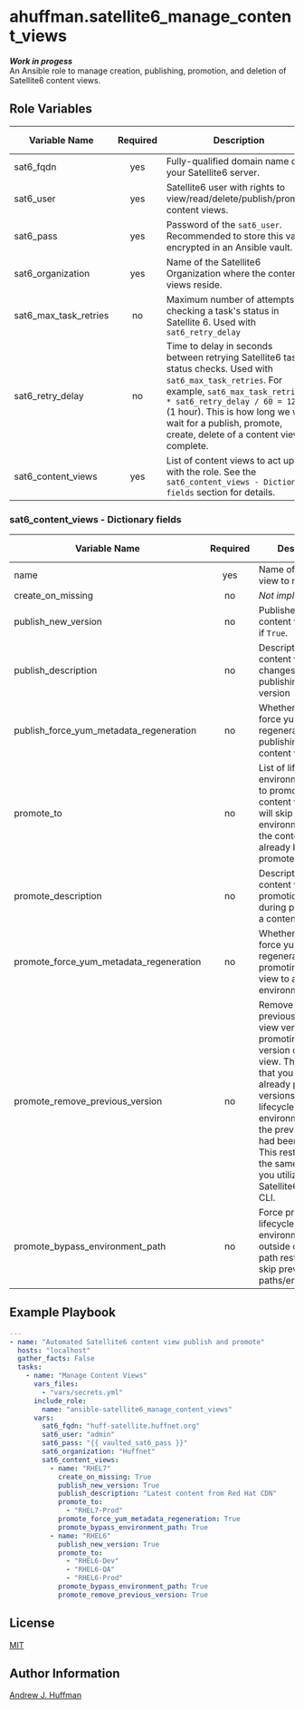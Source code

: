 # ahuffman.satellite6_manage_content_views

***Work in progess***  
An Ansible role to manage creation, publishing, promotion, and deletion of Satellite6 content views.

## Role Variables
| Variable Name | Required | Description | Default Value | Type |
| --- | :---: | --- | :---: | --- |
| sat6_fqdn | yes | Fully-qualified domain name of your Satellite6 server. | "" | string |
| sat6_user | yes | Satellite6 user with rights to view/read/delete/publish/promote content views. | "" | string |
| sat6_pass | yes | Password of the `sat6_user`. Recommended to store this value encrypted in an Ansible vault.| "" | string |
| sat6_organization | yes | Name of the Satellite6 Organization where the content views reside. | "" | string |
| sat6_max_task_retries | no | Maximum number of attempts at checking a task's status in Satellite 6. Used with `sat6_retry_delay`| "240" | integer |
| sat6_retry_delay | no | Time to delay in seconds between retrying Satellite6 task status checks.  Used with `sat6_max_task_retries`. For example, `sat6_max_task_retries * sat6_retry_delay / 60 = 120` (1 hour).  This is how long we will wait for a publish, promote, create, delete of a content view to complete.| "30" | integer |
| sat6_content_views | yes | List of content views to act upon with the role. See the `sat6_content_views - Dictionary fields` section for details.| [] | list of dictionaries |


### sat6_content_views - Dictionary fields
| Variable Name | Required | Description | Default Value | Type |
| --- | :---: | --- | :---: | --- |
| name | yes | Name of the content view to manage. | N/A | string |
| create_on_missing | no | *Not implemented yet* | False | boolean |
| publish_new_version | no | Publishes a new content view version if `True`. | False | boolean |
| publish_description | no | Description of content view changes during publishing of a new version | "" | string |
| publish_force_yum_metadata_regeneration | no | Whether or not to force yum metadata regeneration while publishing a new content view version | False | boolean |
| promote_to | no | List of lifecycle environment/paths to promote the content view to.  We will skip any listed environments where the content view has already been promoted.| [] | list |
| promote_description | no | Description of content view promotion changes during promotion of a content view. | "" | string |
| promote_force_yum_metadata_regeneration | no | Whether or not to force yum metadata regeneration while promoting a content view to a lifecycle environment/path. | False | boolean |
| promote_remove_previous_version | no | Remove the previous content view version when promoting a new version of a content view. This requires that you have already promoted versions to all lifecycle environments where the previous version had been promoted.  This restriction is the same whether you utilize the Satellite6 API, UI, or CLI.|
| promote_bypass_environment_path | no | Force promotion to a lifecycle environment/path outside of normal path restrictions (i.e. skip previous paths/environments) | False | boolean |

## Example Playbook
```yaml
---
- name: "Automated Satellite6 content view publish and promote"
  hosts: "localhost"
  gather_facts: False
  tasks:
    - name: "Manage Content Views"
      vars_files:
        - "vars/secrets.yml"
      include_role:
        name: "ansible-satellite6_manage_content_views"
      vars:
        sat6_fqdn: "huff-satellite.huffnet.org"
        sat6_user: "admin"
        sat6_pass: "{{ vaulted_sat6_pass }}"
        sat6_organization: "Huffnet"
        sat6_content_views:
          - name: "RHEL7"
            create_on_missing: True
            publish_new_version: True
            publish_description: "Latest content from Red Hat CDN"
            promote_to:
              - "RHEL7-Prod"
            promote_force_yum_metadata_regeneration: True
            promote_bypass_environment_path: True
          - name: "RHEL6"
            publish_new_version: True
            promote_to:
              - "RHEL6-Dev"
              - "RHEL6-QA"
              - "RHEL6-Prod"
            promote_bypass_environment_path: True
            promote_remove_previous_version: True
```

## License
[MIT](LICENSE)

## Author Information
[Andrew J. Huffman](https://github.com/ahuffman)
